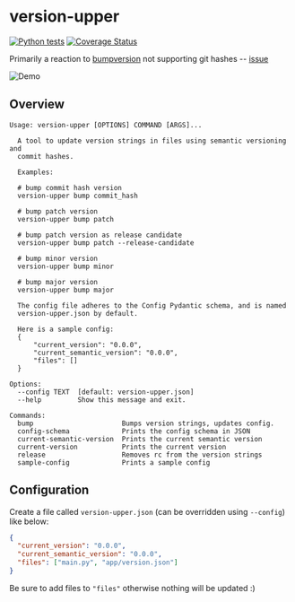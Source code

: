 # version-upper

[![Python tests](https://github.com/hkiang01/version-upper/workflows/Python%20tests/badge.svg)](https://github.com/hkiang01/version-upper/actions?query=workflow%3A%22Python+tests%22)
[![Coverage Status](https://coveralls.io/repos/github/hkiang01/version-upper/badge.svg?branch=master&service=github)](https://coveralls.io/github/hkiang01/version-upper?branch=master&service=github)

Primarily a reaction to [bumpversion](https://github.com/peritus/bumpversion) not supporting git hashes -- [issue](https://github.com/peritus/bumpversion/issues/125)

![Demo](demo.gif)

## Overview

```
Usage: version-upper [OPTIONS] COMMAND [ARGS]...

  A tool to update version strings in files using semantic versioning and
  commit hashes.

  Examples:

  # bump commit hash version
  version-upper bump commit_hash

  # bump patch version
  version-upper bump patch

  # bump patch version as release candidate
  version-upper bump patch --release-candidate

  # bump minor version
  version-upper bump minor

  # bump major version
  version-upper bump major

  The config file adheres to the Config Pydantic schema, and is named
  version-upper.json by default.

  Here is a sample config:
  {
      "current_version": "0.0.0",
      "current_semantic_version": "0.0.0",
      "files": []
  }

Options:
  --config TEXT  [default: version-upper.json]
  --help         Show this message and exit.

Commands:
  bump                      Bumps version strings, updates config.
  config-schema             Prints the config schema in JSON
  current-semantic-version  Prints the current semantic version
  current-version           Prints the current version
  release                   Removes rc from the version strings
  sample-config             Prints a sample config
```

## Configuration

Create a file called `version-upper.json` (can be overridden using `--config`) like below:

```json
{
  "current_version": "0.0.0",
  "current_semantic_version": "0.0.0",
  "files": ["main.py", "app/version.json"]
}
```

Be sure to add files to `"files"` otherwise nothing will be updated :)
